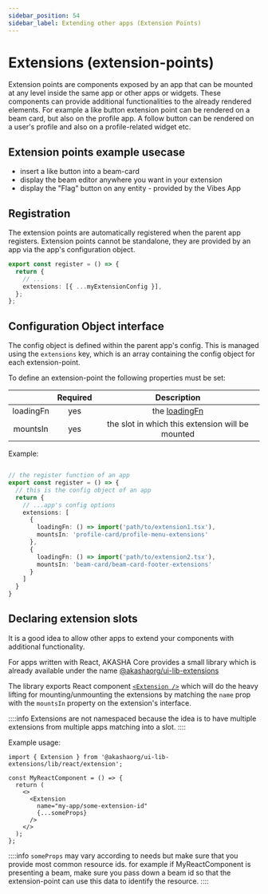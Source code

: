 ```yaml
---
sidebar_position: 54
sidebar_label: Extending other apps (Extension Points)
---
```


# Extensions (extension-points)

Extension points are components exposed by an app that can be mounted at any level inside the same app or other apps or widgets. These components can provide additional functionalities to the already rendered elements. For example a like button extension point can be rendered on a beam card, but also on the profile app. A follow button can be rendered on a user's profile and also on a profile-related widget etc.

## Extension points example usecase
- insert a like button into a beam-card
- display the beam editor anywhere you want in your extension
- display the "Flag" button on any entity - provided by the Vibes App

## Registration
The extension points are automatically registered when the parent app registers. Extension points cannot be standalone, they are provided by an app via the app's configuration object.

```ts title="index.js of MyApplication"
export const register = () => {
  return {
    // ...
    extensions: [{ ...myExtensionConfig }],
  };
};
```

## Configuration Object interface
The config object is defined within the parent app's config. This is managed using the `extensions` key,
which is an array containing the config object for each extension-point.

To define an extension-point the following properties must be set:

|            | Required |                 Description                        |
|:----------:|:--------:|:--------------------------------------------------:|
| loadingFn  |   yes    | the [loadingFn](./app-loader.md) |
| mountsIn   |   yes    | the slot in which this extension will be mounted   |


Example:

```ts title="index.ts of MyAwesomeApp"

// the register function of an app
export const register = () => {
  // this is the config object of an app
  return {
    // ...app's config options
    extensions: [
      {
        loadingFn: () => import('path/to/extension1.tsx'),
        mountsIn: 'profile-card/profile-menu-extensions'
      },
      {
        loadingFn: () => import('path/to/extension2.tsx'),
        mountsIn: 'beam-card/beam-card-footer-extensions'
      }
    ]
  }
}

```
## Declaring extension slots

It is a good idea to allow other apps to extend your components with additional functionality.

For apps written with React, AKASHA Core provides a small library which is already available under the name [@akashaorg/ui-lib-extensions](https://github.com/AKASHAorg/akasha-core/tree/next/libs/extensions/src/react)

The library exports React component [`<Extension />`](https://github.com/AKASHAorg/akasha-core/blob/next/libs/extensions/src/react/extension.tsx) which will do the heavy lifting for mounting/unmounting the extensions by matching the `name` prop with the `mountsIn` property on the extension's interface.

::::info
Extensions are not namespaced because the idea is to have multiple extensions from multiple apps matching into a slot.
::::

Example usage:

```tsx title="Defining a mounting point of an extension-point"
import { Extension } from '@akashaorg/ui-lib-extensions/lib/react/extension';

const MyReactComponent = () => {
  return (
    <>
      <Extension
        name="my-app/some-extension-id"
        {...someProps}
      />
    </>
  );
};
```

::::info
`someProps` may vary according to needs but make sure that you provide most common resource ids. for example if MyReactComponent is presenting a beam, make sure you pass down a beam id so that the extension-point can use this data to identify the resource.
::::
